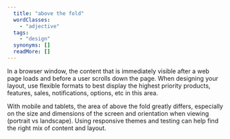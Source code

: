 ```yaml
---
  title: "above the fold"
  wordClasses: 
    - "adjective"
  tags: 
    - "design"
  synonyms: []
  readMore: []
---
```

In a browser window, the content that is immediately visible after a web page loads and before a user scrolls down the page. When designing your layout, use flexible formats to best display the highest priority products, features, sales, notifications, options, etc in this area.

With mobile and tablets, the area of above the fold greatly differs, especially on the size and dimensions of the screen and orientation when viewing (portrait vs landscape). Using responsive themes and testing can help find the right mix of content and layout.

